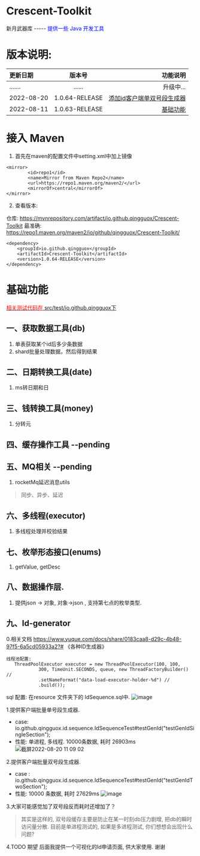 # Crescent-Toolkit
新月武器库 ----- <font  color="blue">提供一些 Java 开发工具</font>


# 版本说明: 
|更新日期|版本号|功能说明|
|:---|:---:|---:|
|.......|......|升级中...|
|2022-08-20|1.0.64-RELEASE|<a href="https://github.com/qingguox/Crescent-Toolkit##九、Id-generator">添加id客户端单双号段生成器</a>|
|2022-08-11|1.0.63-RELEASE|<a href="https://github.com/qingguox/Crescent-Toolkit#基础功能">基础功能</a>|

# 接入 Maven

1. 首先在maven的配置文件中setting.xml中加上镜像

```
<mirror>
        <id>repo1</id>
        <name>Mirror from Maven Repo2</name>
        <url>https://repo1.maven.org/maven2/</url>
        <mirrorOf>central</mirrorOf>
</mirror>
```

2. 查看版本:

仓库: https://mvnrepository.com/artifact/io.github.qingguox/Crescent-Toolkit
最准确: https://repo1.maven.org/maven2/io/github/qingguox/Crescent-Toolkit/

```
<dependency>
    <groupId>io.github.qingguox</groupId>
    <artifactId>Crescent-Toolkit</artifactId>
    <version>1.0.64-RELEASE</version>
</dependency>
```


# 基础功能
<a href="https://github.com/qingguox/Crescent-Toolkit/tree/main/src/test/java/io/github/qingguox"><font color="red">相关测试代码在</font> src/test/io.github.qingguox下</a>

## 一、获取数据工具(db)
1. 单表获取某个id后多少条数据
2. shard批量处理数据，然后得到结果


## 二、日期转换工具(date)
1. ms转日期和日


## 三、钱转换工具(money)
1. 分转元 

## 四、缓存操作工具 --pending

## 五、MQ相关   --pending
1. rocketMq延迟消息utils 
> 同步、异步、延迟

## 六、多线程(executor)
1. 多线程处理并校验结果


## 七、枚举形态接口(enums)
1. getValue, getDesc

## 八、数据操作层.
1. 提供json -> 对象, 对象->json , 支持第七点的枚举类型.

## 九、Id-generator 
0.相关文档
https://www.yuque.com/docs/share/0183caa8-d29c-4b48-97f5-6a5cd05933a2?# 《各种ID生成器》

```
线程池配置: 
   ThreadPoolExecutor executor = new ThreadPoolExecutor(100, 100,
            300, TimeUnit.SECONDS, queue, new ThreadFactoryBuilder() //
            .setNameFormat("data-load-executor-holder-%d") //
            .build());
```

sql 配置: 在resource 文件夹下的 IdSequence.sql中. 
![image](https://user-images.githubusercontent.com/48853704/185727155-30a3f794-1c3e-4f0b-90dd-d098698d3a7e.png)


1.提供客户端批量单号段生成器.
- case: io.github.qingguox.id.sequence.IdSequenceTest#testGenId("testGenIdSingleSection");
- 性能:  单进程, 多线程. 10000条数据, 耗时 26903ms
![截屏2022-08-20 11 09 02](https://user-images.githubusercontent.com/48853704/185726947-f90031fd-e6b7-4258-8e97-fecc020f8a26.png)

2.提供客户端批量双号段生成器.
- case :  io.github.qingguox.id.sequence.IdSequenceTest#testGenId("testGenIdTwoSection");
- 性能: 10000 条数据, 耗时 27629ms
![image](https://user-images.githubusercontent.com/48853704/185726983-424ac0f4-ee96-48c7-a37d-4389c50779d8.png)

3.大家可能感觉加了双号段反而耗时还增加了？
> 其实是这样的, 双号段缓存主要是防止在某一时刻db压力剧增, 把db的瞬时访问量分散. 
> 目前是单进程测试的, 如果是多进程测试, 你们想想会出现什么问题? 


4.TODO 期望 后面我提供一个可视化的Id申请页面, 供大家使用. 谢谢





